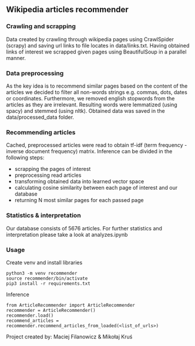 ## Wikipedia articles recommender

### Crawling and scrapping
Data created by crawling through wikipedia pages using CrawlSpider (scrapy) and saving url links to file locates in data/links.txt.
Having obtained links of interest we scrapped given pages using BeautifulSoup in a parallel manner.
### Data preprocessing 
As the key idea is to recommend similar pages based on the content of the articles we decided to filter all non-words strings e.g. commas, dots, dates or coordinates.
Furthermore, we removed english stopwords from the articles as they are irrelevant. Resulting words were lemmatized (using spacy) and stemmed (using nltk). Obtained data was saved in the data/processed_data folder.
### Recommending articles
Cached, preprocessed articles were read to obtain tf-idf (term frequency - inverse document frequency) matrix. Inference can be divided in the following steps:
* scrapping the pages of interest 
* preprocessing read articles
* transforming obtained data into learned vector space
* calculating cosine similarity between each page of interest and our database
* returning N most similar pages for each passed page

### Statistics  & interpretation
Our database consists of 5676 articles. For further statistics and interpretation please take a look at analyzes.ipynb
### Usage 
Create venv and install libraries
```
python3 -m venv recommender 
source recommender/bin/activate
pip3 install -r requirements.txt
```
Inference 
```
from ArticleRecommender import ArticleRecommender
recommender = ArticleRecommender()
recommender.load()
recommend_articles = recommender.recommend_articles_from_loaded(<list_of_urls>)
```
Project created by: Maciej Filanowicz & Mikołaj Kruś


